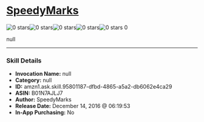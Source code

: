 # [SpeedyMarks](http://alexa.amazon.com/#skills/amzn1.ask.skill.95801187-dfbd-4865-a5a2-db6062e4ca29)
![0 stars](../../images/ic_star_border_black_18dp_1x.png)![0 stars](../../images/ic_star_border_black_18dp_1x.png)![0 stars](../../images/ic_star_border_black_18dp_1x.png)![0 stars](../../images/ic_star_border_black_18dp_1x.png)![0 stars](../../images/ic_star_border_black_18dp_1x.png) 0

null

***

### Skill Details

* **Invocation Name:** null
* **Category:** null
* **ID:** amzn1.ask.skill.95801187-dfbd-4865-a5a2-db6062e4ca29
* **ASIN:** B01N7AJLJ7
* **Author:** SpeedyMarks
* **Release Date:** December 14, 2016 @ 06:19:53
* **In-App Purchasing:** No
